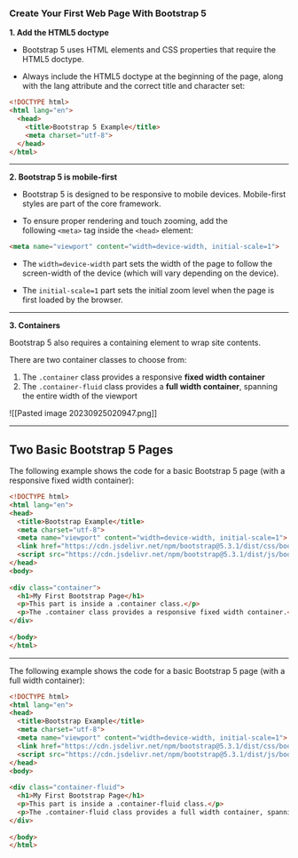 ### Create Your First Web Page With Bootstrap 5

**1. Add the HTML5 doctype**

- Bootstrap 5 uses HTML elements and CSS properties that require the HTML5 doctype.

- Always include the HTML5 doctype at the beginning of the page, along with the lang attribute and the correct title and character set:

```html
<!DOCTYPE html>  
<html lang="en">  
  <head>  
    <title>Bootstrap 5 Example</title>  
    <meta charset="utf-8">  
  </head>  
</html>
```

---

**2. Bootstrap 5 is mobile-first**

- Bootstrap 5 is designed to be responsive to mobile devices. Mobile-first styles are part of the core framework.

- To ensure proper rendering and touch zooming, add the following `<meta>` tag inside the `<head>` element:

```html
<meta name="viewport" content="width=device-width, initial-scale=1">
```

- The `width=device-width` part sets the width of the page to follow the screen-width of the device (which will vary depending on the device).

- The `initial-scale=1` part sets the initial zoom level when the page is first loaded by the browser.

---


**3. Containers**

Bootstrap 5 also requires a containing element to wrap site contents.

There are two container classes to choose from:

1. The `.container` class provides a responsive **fixed width container**
2. The `.container-fluid` class provides a **full width container**, spanning the entire width of the viewport


![[Pasted image 20230925020947.png]]


---


## Two Basic Bootstrap 5 Pages

The following example shows the code for a basic Bootstrap 5 page (with a responsive fixed width container):


```html
<!DOCTYPE html>  
<html lang="en">  
<head>  
  <title>Bootstrap Example</title>  
  <meta charset="utf-8">  
  <meta name="viewport" content="width=device-width, initial-scale=1">  
  <link href="https://cdn.jsdelivr.net/npm/bootstrap@5.3.1/dist/css/bootstrap.min.css" rel="stylesheet">  
  <script src="https://cdn.jsdelivr.net/npm/bootstrap@5.3.1/dist/js/bootstrap.bundle.min.js"></script>  
</head>  
<body>  
  
<div class="container">  
  <h1>My First Bootstrap Page</h1>  
  <p>This part is inside a .container class.</p>  
  <p>The .container class provides a responsive fixed width container.</p>  
</div>  
  
</body>  
</html>
```

---

The following example shows the code for a basic Bootstrap 5 page (with a full width container):

```html
<!DOCTYPE html>  
<html lang="en">  
<head>  
  <title>Bootstrap Example</title>  
  <meta charset="utf-8">  
  <meta name="viewport" content="width=device-width, initial-scale=1">  
  <link href="https://cdn.jsdelivr.net/npm/bootstrap@5.3.1/dist/css/bootstrap.min.css" rel="stylesheet">  
  <script src="https://cdn.jsdelivr.net/npm/bootstrap@5.3.1/dist/js/bootstrap.bundle.min.js"></script>  
</head>  
<body>  
  
<div class="container-fluid">  
  <h1>My First Bootstrap Page</h1>  
  <p>This part is inside a .container-fluid class.</p>  
  <p>The .container-fluid class provides a full width container, spanning the entire width of the viewport.</p>  
</div>  
  
</body>  
</html>
```